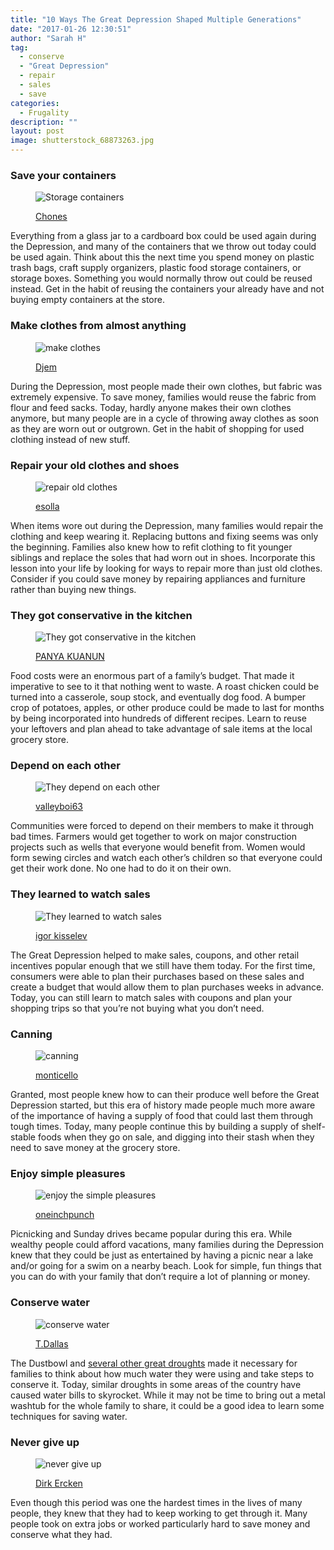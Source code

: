 ```yaml
---
title: "10 Ways The Great Depression Shaped Multiple Generations"
date: "2017-01-26 12:30:51"
author: "Sarah H"
tag:
  - conserve
  - "Great Depression"
  - repair
  - sales
  - save
categories:
  - Frugality
description: ""
layout: post
image: shutterstock_68873263.jpg
---
```


### Save your containers

<figure aria-describedby="caption-attachment-4380" class="wp-caption alignnone" id="attachment_4380" style="width: 700px">

![Storage containers](/posts/shutterstock_381925495.jpg)<figcaption class="wp-caption-text" id="caption-attachment-4380">[Chones](https://www.shutterstock.com/image-photo/set-empty-jars-caps-isolated-on-381925495?src=UKjXGN8V6pkMkzNBoieGEQ-1-9)</figcaption></figure>

Everything from a glass jar to a cardboard box could be used again during the Depression, and many of the containers that we throw out today could be used again. Think about this the next time you spend money on plastic trash bags, craft supply organizers, plastic food storage containers, or storage boxes. Something you would normally throw out could be reused instead. Get in the habit of reusing the containers your already have and not buying empty containers at the store.

### Make clothes from almost anything

<figure aria-describedby="caption-attachment-4381" class="wp-caption alignnone" id="attachment_4381" style="width: 700px">

![make clothes](/posts/shutterstock_76482910.jpg)<figcaption class="wp-caption-text" id="caption-attachment-4381">[Djem](https://www.shutterstock.com/image-photo/hand-sewing-on-machine-76482910)</figcaption></figure>

During the Depression, most people made their own clothes, but fabric was extremely expensive. To save money, families would reuse the fabric from flour and feed sacks. Today, hardly anyone makes their own clothes anymore, but many people are in a cycle of throwing away clothes as soon as they are worn out or outgrown. Get in the habit of shopping for used clothing instead of new stuff.

### Repair your old clothes and shoes

<figure aria-describedby="caption-attachment-4382" class="wp-caption alignnone" id="attachment_4382" style="width: 700px">

![repair old clothes](/posts/shutterstock_245137288.jpg)<figcaption class="wp-caption-text" id="caption-attachment-4382">[esolla](https://www.shutterstock.com/image-photo/closeup-woman-hands-sewing-button-245137288)</figcaption></figure>

When items wore out during the Depression, many families would repair the clothing and keep wearing it. Replacing buttons and fixing seems was only the beginning. Families also knew how to refit clothing to fit younger siblings and replace the soles that had worn out in shoes. Incorporate this lesson into your life by looking for ways to repair more than just old clothes. Consider if you could save money by repairing appliances and furniture rather than buying new things.

### They got conservative in the kitchen

<figure aria-describedby="caption-attachment-4383" class="wp-caption alignnone" id="attachment_4383" style="width: 700px">

![They got conservative in the kitchen](/posts/shutterstock_282845180.jpg)<figcaption class="wp-caption-text" id="caption-attachment-4383">[PANYA KUANUN](https://www.shutterstock.com/image-photo/leftovers-shrimp-after-lunch-restaurant-282845180)</figcaption></figure>

Food costs were an enormous part of a family’s budget. That made it imperative to see to it that nothing went to waste. A roast chicken could be turned into a casserole, soup stock, and eventually dog food. A bumper crop of potatoes, apples, or other produce could be made to last for months by being incorporated into hundreds of different recipes. Learn to reuse your leftovers and plan ahead to take advantage of sale items at the local grocery store.

### Depend on each other

<figure aria-describedby="caption-attachment-4384" class="wp-caption alignnone" id="attachment_4384" style="width: 700px">

![They depend on each other](/posts/shutterstock_471605174.jpg)<figcaption class="wp-caption-text" id="caption-attachment-4384">[valleyboi63](https://www.shutterstock.com/image-photo/canada-geese-parents-birds-bring-their-471605174)</figcaption></figure>

Communities were forced to depend on their members to make it through bad times. Farmers would get together to work on major construction projects such as wells that everyone would benefit from. Women would form sewing circles and watch each other’s children so that everyone could get their work done. No one had to do it on their own.

### They learned to watch sales

<figure aria-describedby="caption-attachment-4385" class="wp-caption alignnone" id="attachment_4385" style="width: 700px">

![They learned to watch sales](/posts/shutterstock_155204759.jpg)<figcaption class="wp-caption-text" id="caption-attachment-4385">[igor kisselev](https://www.shutterstock.com/image-photo/savings-coupons-tilt-get-off-details-155204759)</figcaption></figure>

The Great Depression helped to make sales, coupons, and other retail incentives popular enough that we still have them today. For the first time, consumers were able to plan their purchases based on these sales and create a budget that would allow them to plan purchases weeks in advance. Today, you can still learn to match sales with coupons and plan your shopping trips so that you’re not buying what you don’t need.

### Canning

<figure aria-describedby="caption-attachment-4386" class="wp-caption alignnone" id="attachment_4386" style="width: 700px">

![canning](/posts/shutterstock_207408649.jpg)<figcaption class="wp-caption-text" id="caption-attachment-4386">[monticello](https://www.shutterstock.com/image-photo/jars-pickled-vegetables-garden-marinated-food-207408649)</figcaption></figure>

Granted, most people knew how to can their produce well before the Great Depression started, but this era of history made people much more aware of the importance of having a supply of food that could last them through tough times. Today, many people continue this by building a supply of shelf-stable foods when they go on sale, and digging into their stash when they need to save money at the grocery store.

### Enjoy simple pleasures

<figure aria-describedby="caption-attachment-4387" class="wp-caption alignnone" id="attachment_4387" style="width: 700px">

![enjoy the simple pleasures](/posts/shutterstock_407951059.jpg)<figcaption class="wp-caption-text" id="caption-attachment-4387">[oneinchpunch](https://www.shutterstock.com/image-photo/group-friends-having-picnic-park-on-407951059)</figcaption></figure>

Picnicking and Sunday drives became popular during this era. While wealthy people could afford vacations, many families during the Depression knew that they could be just as entertained by having a picnic near a lake and/or going for a swim on a nearby beach. Look for simple, fun things that you can do with your family that don’t require a lot of planning or money.

### Conserve water

<figure aria-describedby="caption-attachment-4388" class="wp-caption alignnone" id="attachment_4388" style="width: 700px">

![conserve water](/posts/shutterstock_116621380.jpg)<figcaption class="wp-caption-text" id="caption-attachment-4388">[T.Dallas](https://www.shutterstock.com/image-photo/water-saving-116621380)</figcaption></figure>

The Dustbowl and [several other great droughts](http://oldphotoarchive.com/stories/10-things-people-learned-from-the-Great-Depression) made it necessary for families to think about how much water they were using and take steps to conserve it. Today, similar droughts in some areas of the country have caused water bills to skyrocket. While it may not be time to bring out a metal washtub for the whole family to share, it could be a good idea to learn some techniques for saving water.

### Never give up

<figure aria-describedby="caption-attachment-4389" class="wp-caption alignnone" id="attachment_4389" style="width: 700px">

![never give up](/posts/shutterstock_487678633.jpg)<figcaption class="wp-caption-text" id="caption-attachment-4389">[Dirk Ercken](https://www.shutterstock.com/image-illustration/keep-going-moving-dont-quit-stop-487678633)</figcaption></figure>

Even though this period was one the hardest times in the lives of many people, they knew that they had to keep working to get through it. Many people took on extra jobs or worked particularly hard to save money and conserve what they had.

